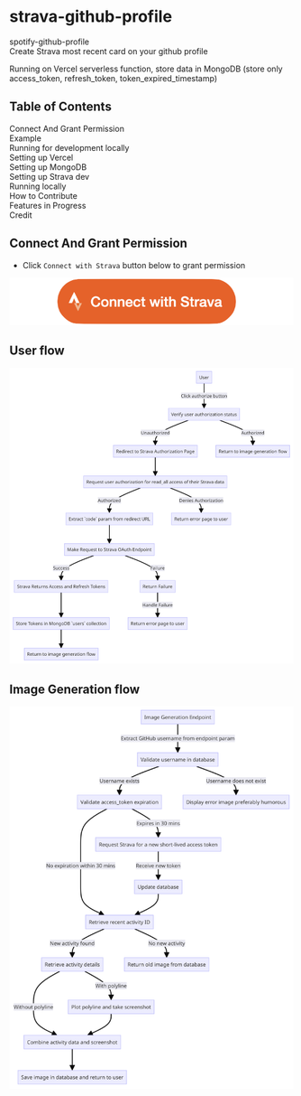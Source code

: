 # strava-github-profile

spotify-github-profile  
Create Strava most recent card on your github profile

Running on Vercel serverless function, store data in MongoDB (store only access_token, refresh_token, token_expired_timestamp)

## Table of Contents

Connect And Grant Permission  
Example  
Running for development locally  
Setting up Vercel  
Setting up MongoDB  
Setting up Strava dev  
Running locally  
How to Contribute  
Features in Progress  
Credit

## Connect And Grant Permission

- Click `Connect with Strava` button below to grant permission

[![Connect with Strava](img/btn-strava.png)](http://www.strava.com/oauth/authorize?client_id=117383&response_type=code&redirect_uri=http://localhost/exchange_token&approval_prompt=force&scope=activity:read_all)

## User flow

![user flow](docs/[strava-github-profile]%20user%20flow.png)

## Image Generation flow

![Image generation flow](docs/[strava-github-profile]%20Image%20generation%20flow.png)
